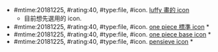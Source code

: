 * \#mtime:20181225, \#rating:40, \#type:file, \#icon. [luffy 畫的 icon](kisspng-monkey-d-luffy-vinsmoke-sanji-usopp-gol-d-roger-nice-vector-5ad8d386d404b0.3166113115241593668684.jpg)
  * 目前想先選用的 icon.
* \#mtime:20181225, \#rating:40, \#type:file, \#icon. [one piece 標準 icon](kisspng-monkey-d-luffy-one-piece-skull-usopp-vinsmoke-san-bertri-editors-android-store-aptoide-android-app-5b8d808acd0561.6139801815360001388398.jpg)
  * 
* \#mtime:20181225, \#rating:40, \#type:file, \#icon. [one piece base icon](119093-200.png)
  * 
* \#mtime:20181225, \#rating:40, \#type:file, \#icon. [pensieve icon](b24ba6b9-8a3a-4e9a-9f1b-9f12016880db.gif)
  * 